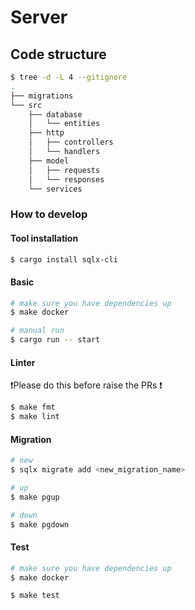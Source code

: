 # Server

## Code structure

```bash
$ tree -d -L 4 --gitignore
.
├── migrations
└── src
    ├── database
    │   └── entities
    ├── http
    │   ├── controllers
    │   └── handlers
    ├── model
    │   ├── requests
    │   └── responses
    └── services
```

### How to develop

#### Tool installation

```bash
$ cargo install sqlx-cli
```

#### Basic

```bash
# make sure you have dependencies up
$ make docker

# manual run
$ cargo run -- start
```

<!--
   - #### Swagger
   -
   - Please note that it's only for local environment
   -
   - Served at: `http://localhost:8080/swagger/index.html`
   -
   - ```bash
   - $ swag init -d api,internal/request,internal/response,internal/database/entities -o ./api/docs -g ./http.go
   - ```
   -->

<!--
   - #### Authentication
   -
   - In local development, we send email in 'authorization' header
   -
   - In development, uat and production environment, we use jwt auth
   -
   - ```bash
   - # local
   - $ curl localhost:8080/... -H 'authorization: admin@example.com'
   -
   - # development, uat, production
   - $ curl localhost:8080/... -H 'authorization: Bearer ...'
   - ```
   -->

#### Linter

❗️Please do this before raise the PRs ❗️

```bash
$ make fmt
$ make lint
```

#### Migration

```bash
# new
$ sqlx migrate add <new_migration_name>

# up
$ make pgup

# down
$ make pgdown
```

#### Test

```bash
# make sure you have dependencies up
$ make docker

$ make test
```

